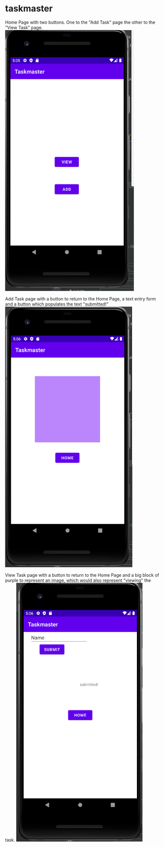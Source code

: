 # taskmaster


Home Page with two buttons. One to the "Add Task" page the other to the "View Task" page.
![Home Page](screenshots/home.PNG)

Add Task page with a button to return to the Home Page, a text entry form and a button which populates the text "submitted!"
![Add page submitted](screenshots/view_picture.PNG)

View Task page with a button to return to the Home Page and a big block of purple to represent an image, which would also represent "viewing" the task.
![View page picture](screenshots/view_submitted.PNG)
